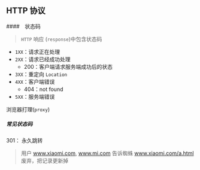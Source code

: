 ## HTTP 协议

####　状态码

> `HTTP` 响应 (`response`)中包含状态码

- `1XX`：请求正在处理
- `2XX`：请求已经成功处理
  - 200：客户端请求服务端成功后的状态
- `3XX`：重定向 `Location`
- `4XX`：客户端错误
  - 404：not found
- `5XX`：服务端错误

浏览器打理(`proxy`)

##### 常见状态码

301： 永久跳转

> 用户 www.xiaomi.com, www.mi.com
> 告诉蜘蛛  www.xiaomi.com/a.html  废弃，把记录更新掉